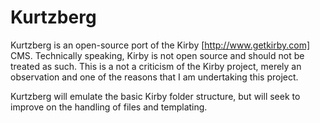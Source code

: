 Kurtzberg
=========

Kurtzberg is an open-source port of the Kirby [http://www.getkirby.com] CMS. Technically speaking, Kirby is not open source and should not be treated as such. This is a not a criticism of the Kirby project, merely an observation and one of the reasons that I am undertaking this project. 

Kurtzberg will emulate the basic Kirby folder structure, but will seek to improve on the handling of files and templating.
